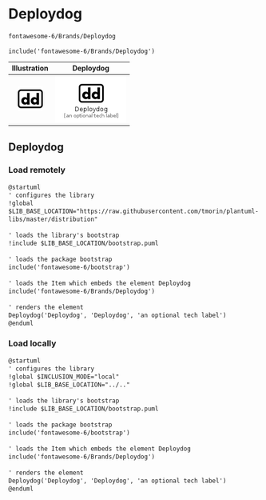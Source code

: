 # Deploydog


```text
fontawesome-6/Brands/Deploydog
```

```text
include('fontawesome-6/Brands/Deploydog')
```



| Illustration | Deploydog |
| :---: | :---: |
| ![illustration for Illustration](../../fontawesome-6/Brands/Deploydog.png) | ![illustration for Deploydog](../../fontawesome-6/Brands/Deploydog.Local.png) |




## Deploydog

### Load remotely
```plantuml
@startuml
' configures the library
!global $LIB_BASE_LOCATION="https://raw.githubusercontent.com/tmorin/plantuml-libs/master/distribution"

' loads the library's bootstrap
!include $LIB_BASE_LOCATION/bootstrap.puml

' loads the package bootstrap
include('fontawesome-6/bootstrap')

' loads the Item which embeds the element Deploydog
include('fontawesome-6/Brands/Deploydog')

' renders the element
Deploydog('Deploydog', 'Deploydog', 'an optional tech label')
@enduml
```

### Load locally
```plantuml
@startuml
' configures the library
!global $INCLUSION_MODE="local"
!global $LIB_BASE_LOCATION="../.."

' loads the library's bootstrap
!include $LIB_BASE_LOCATION/bootstrap.puml

' loads the package bootstrap
include('fontawesome-6/bootstrap')

' loads the Item which embeds the element Deploydog
include('fontawesome-6/Brands/Deploydog')

' renders the element
Deploydog('Deploydog', 'Deploydog', 'an optional tech label')
@enduml
```

